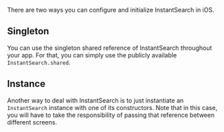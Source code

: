 There are two ways you can configure and initialize InstantSearch in iOS.

## Singleton

You can use the singleton shared reference of InstantSearch throughout your app. For that, you can simply use the publicly available `InstantSearch.shared`.

## Instance 

Another way to deal with InstantSearch is to just instantiate an `InstantSearch` instance with one of its constructors. Note that in this case, you will have to take the responsibility of passing that reference between different screens.